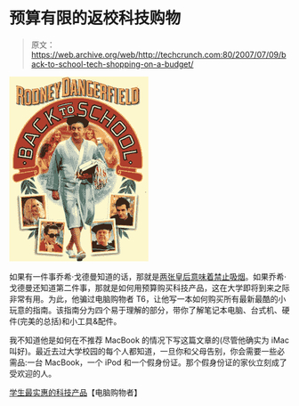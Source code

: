 # 预算有限的返校科技购物

> 原文：<https://web.archive.org/web/http://techcrunch.com:80/2007/07/09/back-to-school-tech-shopping-on-a-budget/>

[![backtoschoolcs.jpg](img/801e4121750833004b9d72685ea1c646.png)](https://web.archive.org/web/20150906100406/http://tctechcrunch2011.files.wordpress.com/2007/07/backtoschoolcs.jpg "backtoschoolcs.jpg")

如果有一件事乔希·戈德曼知道的话，那就是[两张皇后意味着禁止吸烟](https://web.archive.org/web/20150906100406/http://crunchgear.com/2007/01/15/ces-2007-two-queens-no-smoking/)。如果乔希·戈德曼还知道第二件事，那就是如何用预算购买科技产品，这在大学即将到来之际非常有用。为此，他骗过电脑购物者 T6，让他写一本如何购买所有最新最酷的小玩意的指南。该指南分为四个易于理解的部分，带你了解笔记本电脑、台式机、硬件(完美的总括)和小工具&配件。

我不知道他是如何在不推荐 MacBook 的情况下写这篇文章的(尽管他确实为 iMac 叫好)。最近去过大学校园的每个人都知道，一旦你和父母告别，你会需要一些必需品:一台 MacBook，一个 iPod 和一个假身份证。那个假身份证的家伙立刻成了受欢迎的人。

[学生最实惠的科技产品](https://web.archive.org/web/20150906100406/http://computershopper.com/feature/the-best-affordable-tech-products-for-students-200706)【电脑购物者】